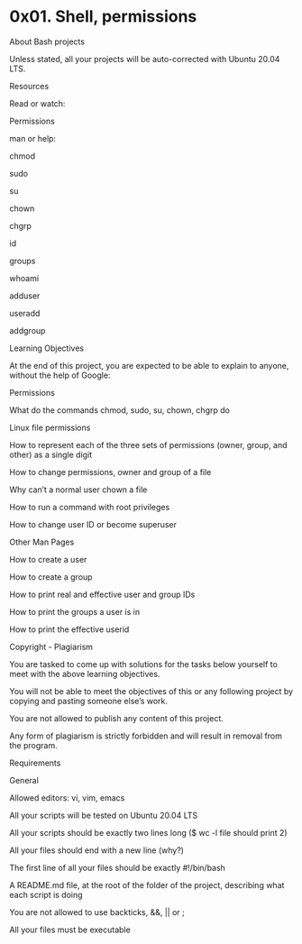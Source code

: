 # 0x01. Shell, permissions

About Bash projects

Unless stated, all your projects will be auto-corrected with Ubuntu 20.04 LTS.



Resources

Read or watch:



Permissions

man or help:



chmod

sudo

su

chown

chgrp

id

groups

whoami

adduser

useradd

addgroup

Learning Objectives

At the end of this project, you are expected to be able to explain to anyone, without the help of Google:



Permissions

What do the commands chmod, sudo, su, chown, chgrp do

Linux file permissions

How to represent each of the three sets of permissions (owner, group, and other) as a single digit

How to change permissions, owner and group of a file

Why can’t a normal user chown a file

How to run a command with root privileges

How to change user ID or become superuser

Other Man Pages

How to create a user

How to create a group

How to print real and effective user and group IDs

How to print the groups a user is in

How to print the effective userid

Copyright - Plagiarism

You are tasked to come up with solutions for the tasks below yourself to meet with the above learning objectives.

You will not be able to meet the objectives of this or any following project by copying and pasting someone else’s work.

You are not allowed to publish any content of this project.

Any form of plagiarism is strictly forbidden and will result in removal from the program.

Requirements

General

Allowed editors: vi, vim, emacs

All your scripts will be tested on Ubuntu 20.04 LTS

All your scripts should be exactly two lines long ($ wc -l file should print 2)

All your files should end with a new line (why?)

The first line of all your files should be exactly #!/bin/bash

A README.md file, at the root of the folder of the project, describing what each script is doing

You are not allowed to use backticks, &&, || or ;

All your files must be executable
